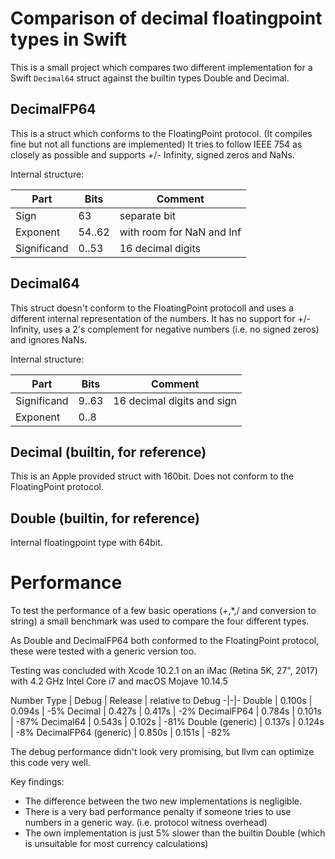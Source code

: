 # Comparison of decimal floatingpoint types in Swift

This is a small project which compares two different implementation for a Swift `Decimal64` struct against the builtin types Double and Decimal.

## DecimalFP64

This is a struct which conforms to the FloatingPoint protocol. (It compiles fine but not all functions are implemented)
It tries to follow IEEE 754 as closely as possible and supports +/- Infinity, signed zeros and NaNs.

Internal structure:

Part | Bits | Comment 
-|-|-
Sign | 63          | separate bit
Exponent | 54..62  | with room for NaN and Inf
Significand | 0..53| 16 decimal digits


## Decimal64

This struct doesn't conform to the FloatingPoint protocoll and uses a different internal representation of the numbers.
It has no support for +/- Infinity, uses a 2's complement for negative numbers (i.e. no signed zeros) and ignores NaNs.

Internal structure:

Part | Bits | Comment
-|-|-
Significand | 9..63 | 16 decimal digits and sign
Exponent | 0..8 | 

## Decimal (builtin, for reference)

This is an Apple provided struct with 160bit. Does not conform to the FloatingPoint protocol.

## Double (builtin, for reference)

Internal floatingpoint type with 64bit.

# Performance

To test the performance of a few basic operations (+,*,/ and conversion to string)
a small benchmark was used to compare the four different types.

As Double and DecimalFP64 both conformed to the FloatingPoint protocol, these were tested with a generic version too.

Testing was concluded with Xcode 10.2.1 on an iMac (Retina 5K, 27", 2017) with 4.2 GHz Intel Core i7 and macOS Mojave 10.14.5

Number Type           | Debug  | Release | relative to Debug
-|-|-
Double                | 0.100s | 0.094s |  -5%
Decimal               | 0.427s | 0.417s |  -2%
DecimalFP64           | 0.784s | 0.101s | -87%
Decimal64             | 0.543s | 0.102s | -81%
Double (generic)      | 0.137s | 0.124s |  -8%
DecimalFP64 (generic) | 0.850s | 0.151s | -82%

The debug performance didn't look very promising, but llvm can optimize this code very well.

Key findings:
- The difference between the two new implementations is negligible.
- There is a very bad performance penalty if someone tries to use numbers in a generic way.
  (i.e. protocol witness overhead)
- The own implementation is just 5% slower than the builtin Double (which is unsuitable for most currency calculations)



